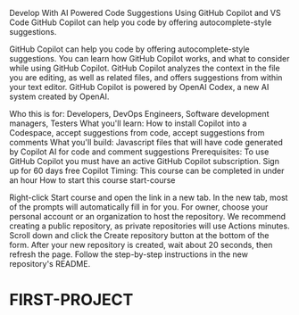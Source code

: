 Develop With AI Powered Code Suggestions Using GitHub Copilot and VS Code
GitHub Copilot can help you code by offering autocomplete-style suggestions.

GitHub Copilot can help you code by offering autocomplete-style suggestions. You can learn how GitHub Copilot works, and what to consider while using GitHub Copilot. GitHub Copilot analyzes the context in the file you are editing, as well as related files, and offers suggestions from within your text editor. GitHub Copilot is powered by OpenAI Codex, a new AI system created by OpenAI.

Who this is for: Developers, DevOps Engineers, Software development managers, Testers
What you'll learn: How to install Copilot into a Codespace, accept suggestions from code, accept suggestions from comments
What you'll build: Javascript files that will have code generated by Copilot AI for code and comment suggestions
Prerequisites: To use GitHub Copilot you must have an active GitHub Copilot subscription. Sign up for 60 days free Copilot
Timing: This course can be completed in under an hour
How to start this course
start-course

Right-click Start course and open the link in a new tab.
In the new tab, most of the prompts will automatically fill in for you.
For owner, choose your personal account or an organization to host the repository.
We recommend creating a public repository, as private repositories will use Actions minutes.
Scroll down and click the Create repository button at the bottom of the form.
After your new repository is created, wait about 20 seconds, then refresh the page. Follow the step-by-step instructions in the new repository's README.
# FIRST-PROJECT
